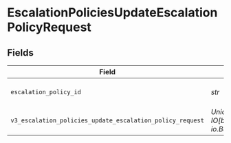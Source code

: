 # EscalationPoliciesUpdateEscalationPolicyRequest


## Fields

| Field                                                     | Type                                                      | Required                                                  | Description                                               |
| --------------------------------------------------------- | --------------------------------------------------------- | --------------------------------------------------------- | --------------------------------------------------------- |
| `escalation_policy_id`                                    | *str*                                                     | :heavy_check_mark:                                        | (Required) escalation policy ID                           |
| `v3_escalation_policies_update_escalation_policy_request` | *Union[bytes, IO[bytes], io.BufferedReader]*              | :heavy_check_mark:                                        | N/A                                                       |